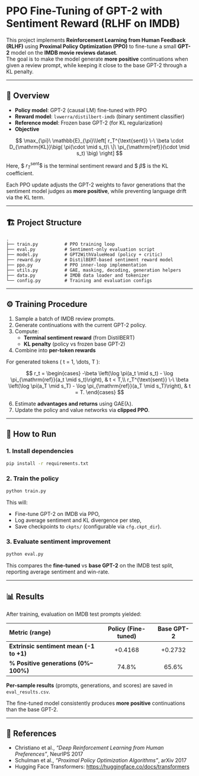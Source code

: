 # PPO Fine-Tuning of GPT-2 with Sentiment Reward (RLHF on IMDB)

This project implements **Reinforcement Learning from Human Feedback (RLHF)** using **Proximal Policy Optimization (PPO)** to fine-tune a small **GPT-2** model on the **IMDB movie reviews dataset**.  
The goal is to make the model generate **more positive** continuations when given a review prompt, while keeping it close to the base GPT-2 through a KL penalty.

---

## 🧠 Overview

- **Policy model**: GPT-2 (causal LM) fine-tuned with PPO  
- **Reward model**: `lvwerra/distilbert-imdb` (binary sentiment classifier)  
- **Reference model**: Frozen base GPT-2 (for KL regularization)  
- **Objective**

$$
\max_{\pi}\ \mathbb{E}_{\pi}\\left[
  r_T^{\text{sent}}
  \-\
  \beta \cdot D_{\mathrm{KL}}\big(
    \pi(\cdot \mid s_t)\ \|\ \pi_{\mathrm{ref}}(\cdot \mid s_t)
  \big)
\right]
$$

Here, $$\ r_T^{\text{sent}} \$$ is the terminal sentiment reward and $$\ \beta \$$ is the KL coefficient.


Each PPO update adjusts the GPT-2 weights to favor generations that the sentiment model judges as **more positive**, while preventing language drift via the KL term.

---

## 🏗️ Project Structure

```
.
├── train.py          # PPO training loop
├── eval.py           # Sentiment-only evaluation script
├── model.py          # GPT2WithValueHead (policy + critic)
├── reward.py         # DistilBERT-based sentiment reward model
├── ppo.py            # PPO inner-loop implementation
├── utils.py          # GAE, masking, decoding, generation helpers
├── data.py           # IMDB data loader and tokenizer
└── config.py         # Training and evaluation configs
```

---

## ⚙️ Training Procedure

1. Sample a batch of IMDB review prompts.
2. Generate continuations with the current GPT-2 policy.
3. Compute:
   - **Terminal sentiment reward** (from DistilBERT)
   - **KL penalty** (policy vs frozen base GPT-2)
4. Combine into **per-token rewards**

For generated tokens \( t = 1, \dots, T \):

$$
r_t =
\begin{cases}
-\beta \left(\log \pi(a_t \mid s_t) - \log \pi_{\mathrm{ref}}(a_t \mid s_t)\right), & t < T,\\
r_T^{\text{sent}}
\-\
\beta \left(\log \pi(a_T \mid s_T) - \log \pi_{\mathrm{ref}}(a_T \mid s_T)\right), & t = T.
\end{cases}
$$

6. Estimate **advantages and returns** using GAE(λ).
7. Update the policy and value networks via **clipped PPO**.

---

## 🚀 How to Run

### 1. Install dependencies
```bash
pip install -r requirements.txt
```

### 2. Train the policy
```bash
python train.py
```

This will:
- Fine-tune GPT-2 on IMDB via PPO,
- Log average sentiment and KL divergence per step,
- Save checkpoints to `ckpts/` (configurable via `cfg.ckpt_dir`).

### 3. Evaluate sentiment improvement
```bash
python eval.py
```

This compares the **fine-tuned** vs **base GPT-2** on the IMDB test split, reporting average sentiment and win-rate.

---

## 📊 Results

After training, evaluation on IMDB test prompts yielded:

| Metric (range)                         | Policy (Fine-tuned) | Base GPT-2 |
|:-------------------------------------- |:-------------------:|:----------:|
| **Extrinsic sentiment mean (-1 to +1)**| +0.4168             | +0.2732    |
| **% Positive generations (0%–100%)**   | 74.8%               | 65.6%      |

**Per-sample results** (prompts, generations, and scores) are saved in `eval_results.csv`.

The fine-tuned model consistently produces **more positive** continuations than the base GPT-2.
  
---

## 📘 References

- Christiano et al., *“Deep Reinforcement Learning from Human Preferences”*, NeurIPS 2017  
- Schulman et al., *“Proximal Policy Optimization Algorithms”*, arXiv 2017  
- Hugging Face Transformers: https://huggingface.co/docs/transformers  
